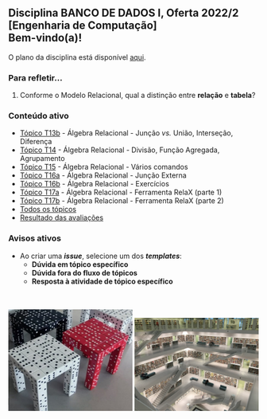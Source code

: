 ## Disciplina **BANCO DE DADOS I**, Oferta 2022/2<br>[Engenharia de Computação]<br>Bem-vindo(a)!<br> 

O plano da disciplina está disponível [aqui](./media/bd-2022-2-bec-plano.pdf).<br>

### Para refletir...

1. Conforme o Modelo Relacional, qual a distinção entre **relação** e **tabela**?

### Conteúdo ativo

- [Tópico T13b](./topicos/topico-13b.md) - Álgebra Relacional - Junção _vs._ União, Interseção, Diferença
- [Tópico T14](./topicos/topico-14.md) - Álgebra Relacional - Divisão, Função Agregada, Agrupamento
- [Tópico T15](./topicos/topico-15.md) - Álgebra Relacional - Vários comandos
- [Tópico T16a](./topicos/topico-16a.md) - Álgebra Relacional - Junção Externa
- [Tópico T16b](./topicos/topico-16b.md) - Álgebra Relacional - Exercícios
- [Tópico T17a](./topicos/topico-17a.md) - Álgebra Relacional - Ferramenta RelaX (parte 1)
- [Tópico T17b](./topicos/topico-17b.md) - Álgebra Relacional - Ferramenta RelaX (parte 2)
- [Todos os tópicos](topicos/topicos.md)
- [Resultado das avaliações](./topicos/tresultado.md)

### Avisos ativos

- Ao criar uma _**issue**_, selecione um dos _**templates**_:
  - **Dúvida em tópico específico**
  - **Dúvida fora do fluxo de tópicos**
  - **Resposta à atividade de tópico específico**

<br>
<br>
<img src="./media/fig-bd-ilustracao.jpg" width="250">
<img src="./media/tobias-fischer-PkbZahEG2Ng-unsplash.jpg" width="250">
